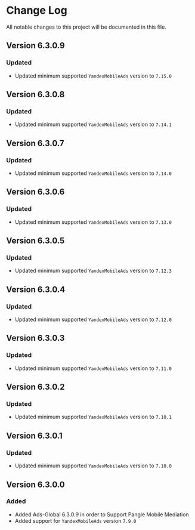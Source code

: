 # Change Log

All notable changes to this project will be documented in this file.

## Version 6.3.0.9

### Updated

- Updated minimum supported `YandexMobileAds` version to `7.15.0`

## Version 6.3.0.8

### Updated

- Updated minimum supported `YandexMobileAds` version to `7.14.1`

## Version 6.3.0.7

### Updated

- Updated minimum supported `YandexMobileAds` version to `7.14.0`

## Version 6.3.0.6

### Updated

- Updated minimum supported `YandexMobileAds` version to `7.13.0`

## Version 6.3.0.5

### Updated

- Updated minimum supported `YandexMobileAds` version to `7.12.3`

## Version 6.3.0.4

### Updated

- Updated minimum supported `YandexMobileAds` version to `7.12.0`

## Version 6.3.0.3

### Updated

- Updated minimum supported `YandexMobileAds` version to `7.11.0`

## Version 6.3.0.2

### Updated

- Updated minimum supported `YandexMobileAds` version to `7.10.1`

## Version 6.3.0.1

### Updated

- Updated minimum supported `YandexMobileAds` version to `7.10.0`

## Version 6.3.0.0

### Added

- Added Ads-Global 6.3.0.9 in order to Support Pangle Mobile Mediation
- Added support for `YandexMobileAds` version `7.9.0`
